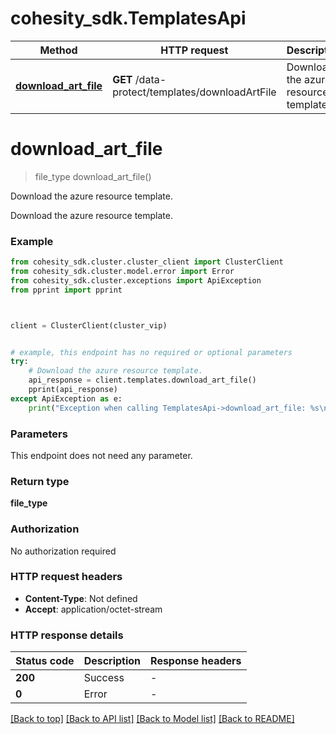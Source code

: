 # cohesity_sdk.TemplatesApi


Method | HTTP request | Description
------------- | ------------- | -------------
[**download_art_file**](TemplatesApi.md#download_art_file) | **GET** /data-protect/templates/downloadArtFile | Download the azure resource template.


# **download_art_file**
> file_type download_art_file()

Download the azure resource template.

Download the azure resource template.

### Example

```python
from cohesity_sdk.cluster.cluster_client import ClusterClient
from cohesity_sdk.cluster.model.error import Error
from cohesity_sdk.cluster.exceptions import ApiException
from pprint import pprint



client = ClusterClient(cluster_vip)


# example, this endpoint has no required or optional parameters
try:
	# Download the azure resource template.
	api_response = client.templates.download_art_file()
	pprint(api_response)
except ApiException as e:
	print("Exception when calling TemplatesApi->download_art_file: %s\n" % e)
```


### Parameters
This endpoint does not need any parameter.

### Return type

**file_type**

### Authorization

No authorization required

### HTTP request headers

 - **Content-Type**: Not defined
 - **Accept**: application/octet-stream


### HTTP response details
| Status code | Description | Response headers |
|-------------|-------------|------------------|
**200** | Success |  -  |
**0** | Error |  -  |

[[Back to top]](#) [[Back to API list]](../README.md#documentation-for-api-endpoints) [[Back to Model list]](../README.md#documentation-for-models) [[Back to README]](../README.md)

